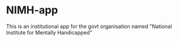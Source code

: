 # NIMH-app
This is an institutional app for the govt organisation named "National Institute for Mentally Handicapped"
